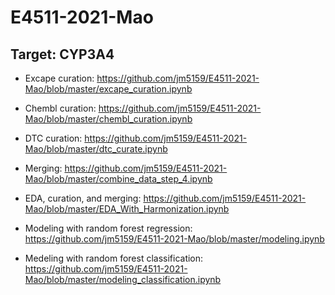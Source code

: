 # E4511-2021-Mao

## Target: CYP3A4

* Excape curation: https://github.com/jm5159/E4511-2021-Mao/blob/master/excape_curation.ipynb

* Chembl curation: https://github.com/jm5159/E4511-2021-Mao/blob/master/chembl_curation.ipynb

* DTC curation: https://github.com/jm5159/E4511-2021-Mao/blob/master/dtc_curate.ipynb

* Merging: https://github.com/jm5159/E4511-2021-Mao/blob/master/combine_data_step_4.ipynb

* EDA, curation, and merging: https://github.com/jm5159/E4511-2021-Mao/blob/master/EDA_With_Harmonization.ipynb

* Modeling with random forest regression: https://github.com/jm5159/E4511-2021-Mao/blob/master/modeling.ipynb

* Medeling with random forest classification: https://github.com/jm5159/E4511-2021-Mao/blob/master/modeling_classification.ipynb
